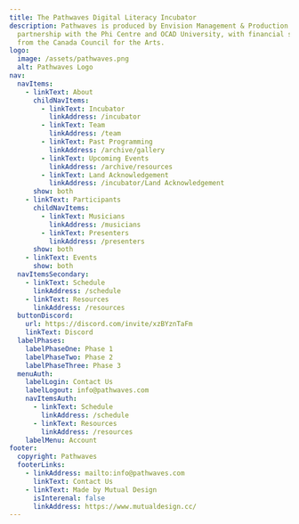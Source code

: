 ```yaml
---
title: The Pathwaves Digital Literacy Incubator
description: Pathwaves is produced by Envision Management & Production in
  partnership with the Phi Centre and OCAD University, with financial support
  from the Canada Council for the Arts.
logo:
  image: /assets/pathwaves.png
  alt: Pathwaves Logo
nav:
  navItems:
    - linkText: About
      childNavItems:
        - linkText: Incubator
          linkAddress: /incubator
        - linkText: Team
          linkAddress: /team
        - linkText: Past Programming
          linkAddress: /archive/gallery
        - linkText: Upcoming Events
          linkAddress: /archive/resources
        - linkText: Land Acknowledgement
          linkAddress: /incubator/Land Acknowledgement
      show: both
    - linkText: Participants
      childNavItems:
        - linkText: Musicians
          linkAddress: /musicians
        - linkText: Presenters
          linkAddress: /presenters
      show: both
    - linkText: Events
      show: both
  navItemsSecondary:
    - linkText: Schedule
      linkAddress: /schedule
    - linkText: Resources
      linkAddress: /resources
  buttonDiscord:
    url: https://discord.com/invite/xzBYznTaFm
    linkText: Discord
  labelPhases:
    labelPhaseOne: Phase 1
    labelPhaseTwo: Phase 2
    labelPhaseThree: Phase 3
  menuAuth:
    labelLogin: Contact Us
    labelLogout: info@pathwaves.com
    navItemsAuth:
      - linkText: Schedule
        linkAddress: /schedule
      - linkText: Resources
        linkAddress: /resources
    labelMenu: Account
footer:
  copyright: Pathwaves
  footerLinks:
    - linkAddress: mailto:info@pathwaves.com
      linkText: Contact Us
    - linkText: Made by Mutual Design
      isInterenal: false
      linkAddress: https://www.mutualdesign.cc/
---
```

